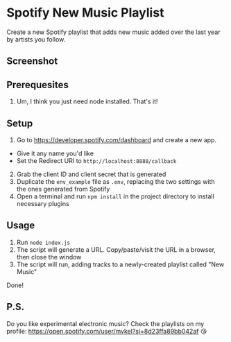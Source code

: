 # Spotify New Music Playlist
Create a new Spotify playlist that adds new music added over the last year by artists you follow.

## Screenshot


## Prerequesites
1. Um, I think you just need node installed. That's it!

## Setup
1. Go to https://developer.spotify.com/dashboard and create a new app.
- Give it any name you'd like
- Set the Redirect URI to `http://localhost:8888/callback`
2. Grab the client ID and client secret that is generated
3. Duplicate the `env_example` file as `.env`, replacing the two settings with the ones generated from Spotify
4. Open a terminal and run `npm install` in the project directory to install necessary plugins

## Usage
1. Run `node index.js`
2. The script will generate a URL. Copy/paste/visit the URL in a browser, then close the window
3. The script will run, adding tracks to a newly-created playlist called "New Music"

Done!

## P.S.
Do you like experimental electronic music? Check the playlists on my profile: https://open.spotify.com/user/mvkel?si=8d23ffa89bb042af 😘

